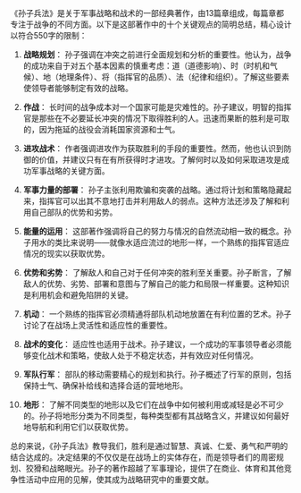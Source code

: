 《孙子兵法》是关于军事战略和战术的一部经典著作，由13篇章组成，每篇章都专注于战争的不同方面。以下是这部著作中的十个关键观点的简明总结，精心设计以符合550字的限制：

1. **战略规划**：
孙子强调在冲突之前进行全面规划和分析的重要性。他认为，战争的成功来自于对五个基本因素的慎重考虑：道（道德影响）、时（时机和气候）、地（地理条件）、将（指挥官的品质）、法（纪律和组织）。了解这些要素使领导者能够制定有效的战略。

2. **作战**：
长时间的战争成本对一个国家可能是灾难性的。孙子建议，明智的指挥官是那些在不必要延长冲突的情况下取得胜利的人。迅速而果断的胜利是可取的，因为拖延的战役会消耗国家资源和士气。

3. **进攻战术**：
作者强调进攻作为获取胜利的手段的重要性。然而，他也认识到防御的价值，并建议只有在有所获得时才进攻。了解何时以及如何采取进攻是成功军事战略的关键方面。

4. **军事力量的部署**：
孙子主张利用欺骗和突袭的战略。通过将计划和策略隐藏起来，指挥官可以出其不意地打击并利用敌人的弱点。这种方法还涉及了解和利用自己部队的优势和劣势。

5. **能量的运用**：
这部著作强调将自己的努力与情况的自然流动相一致的概念。孙子用水的类比来说明——就像水适应流过的地形一样，一个熟练的指挥官适应情况的现实以获取优势。

6. **优势和劣势**：
了解敌人和自己对于任何冲突的胜利至关重要。孙子断言，了解敌人的优势、劣势、部署和意图与了解自己的能力和局限一样重要。这种知识是利用机会和避免陷阱的关键。

7. **机动**：
一个熟练的指挥官必须精通将部队机动地放置在有利位置的艺术。孙子讨论了在战场上灵活性和适应性的重要性。

8. **战术的变化**：
适应性也适用于战术。孙子建议，一个成功的军事领导者必须能够变化战术和策略，使敌人处于不稳定状态，并有效应对任何情况。

9. **军队行军**：
部队的移动需要精心的规划和执行。孙子概述了行军的原则，包括保持士气、确保补给线和选择合适的营地地形。

10. **地形**：
了解不同类型的地形以及它们在战争中如何被利用或减轻是必不可少的。孙子将地形分类为不同类型，每种类型都有其战略含义，并建议如何最好地导航和利用它们以获取优势。

总的来说，《孙子兵法》教导我们，胜利是通过智慧、真诚、仁爱、勇气和严明的结合达成的。决定结果的不仅仅是在战场上的实体存在，而是领导者们的周密规划、狡猾和战略眼光。孙子的著作超越了军事理论，提供了在商业、体育和其他竞争性活动中应用的见解，使其成为战略研究中的重要文献。
